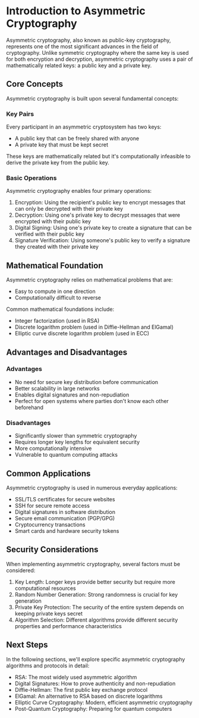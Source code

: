 # Introduction to Asymmetric Cryptography

Asymmetric cryptography, also known as public-key cryptography, represents one of the most significant advances in the field of cryptography. Unlike symmetric cryptography where the same key is used for both encryption and decryption, asymmetric cryptography uses a pair of mathematically related keys: a public key and a private key.

## Core Concepts

Asymmetric cryptography is built upon several fundamental concepts:

### Key Pairs
Every participant in an asymmetric cryptosystem has two keys:
- A public key that can be freely shared with anyone
- A private key that must be kept secret

These keys are mathematically related but it's computationally infeasible to derive the private key from the public key.

### Basic Operations

Asymmetric cryptography enables four primary operations:

1. Encryption: Using the recipient's public key to encrypt messages that can only be decrypted with their private key
2. Decryption: Using one's private key to decrypt messages that were encrypted with their public key
3. Digital Signing: Using one's private key to create a signature that can be verified with their public key
4. Signature Verification: Using someone's public key to verify a signature they created with their private key

## Mathematical Foundation

Asymmetric cryptography relies on mathematical problems that are:
- Easy to compute in one direction
- Computationally difficult to reverse

Common mathematical foundations include:
- Integer factorization (used in RSA)
- Discrete logarithm problem (used in Diffie-Hellman and ElGamal)
- Elliptic curve discrete logarithm problem (used in ECC)

## Advantages and Disadvantages

### Advantages
- No need for secure key distribution before communication
- Better scalability in large networks
- Enables digital signatures and non-repudiation
- Perfect for open systems where parties don't know each other beforehand

### Disadvantages
- Significantly slower than symmetric cryptography
- Requires longer key lengths for equivalent security
- More computationally intensive
- Vulnerable to quantum computing attacks

## Common Applications

Asymmetric cryptography is used in numerous everyday applications:

- SSL/TLS certificates for secure websites
- SSH for secure remote access
- Digital signatures in software distribution
- Secure email communication (PGP/GPG)
- Cryptocurrency transactions
- Smart cards and hardware security tokens

## Security Considerations

When implementing asymmetric cryptography, several factors must be considered:

1. Key Length: Longer keys provide better security but require more computational resources
2. Random Number Generation: Strong randomness is crucial for key generation
3. Private Key Protection: The security of the entire system depends on keeping private keys secret
4. Algorithm Selection: Different algorithms provide different security properties and performance characteristics

## Next Steps

In the following sections, we'll explore specific asymmetric cryptography algorithms and protocols in detail:

- RSA: The most widely used asymmetric algorithm
- Digital Signatures: How to prove authenticity and non-repudiation
- Diffie-Hellman: The first public key exchange protocol
- ElGamal: An alternative to RSA based on discrete logarithms
- Elliptic Curve Cryptography: Modern, efficient asymmetric cryptography
- Post-Quantum Cryptography: Preparing for quantum computers

